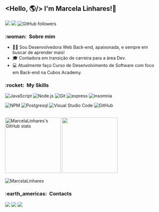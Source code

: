 ## <Hello, 🌎/>  I'm Marcela Linhares!👋
![](https://komarev.com/ghpvc/?username=MarcelaLinhares&color=000000)
![](https://estruyf-github.azurewebsites.net/api/VisitorHit?user=MarcelaLinhares&countColorcountColor&countColor=%232979ff) ![GitHub followers](https://img.shields.io/github/followers/MarcelaLinhares?label=Follow&style=social)

> 

<h3> :woman: &nbsp;Sobre mim </h3>

- 👩‍💻 Sou Desenvolvedora Web Back-end, apaixonada, e sempre em buscar de aprender mais!
- :mortar_board: Contadora em transição de carreira para a área Dev.
- 💻 Atualmente faço Curso de Desenvolvimento de Software com foco em Back-end na Cubos Academy.


<h3> :rocket: &nbsp;My Skills </h3>

  ![JavaScript](https://img.shields.io/badge/javascript-ED8B00?style=for-the-badge&logo=javascript&logoColor=white)
  ![Node.js](https://img.shields.io/badge/node.js-339933?style=for-the-badge&logo=node.js&logoColor=white)
  ![Git](https://img.shields.io/badge/GIT-E44C30?style=for-the-badge&logo=git&logoColor=white)
  ![express](https://img.shields.io/badge/Express%20js-000000?style=for-the-badge&logo=express&logoColor=white)
  ![insomnia](https://img.shields.io/badge/Insomnia-5849be?style=for-the-badge&logo=Insomnia&logoColor=white)

  ![NPM](https://img.shields.io/badge/npm-CB3837?style=for-the-badge&logo=npm&logoColor=black)
  ![Postgresql](https://img.shields.io/badge/PostgreSQL-316192?style=for-the-badge&logo=postgresql&logoColor=white)
  ![Visual Studio Code](https://img.shields.io/badge/Visual%20Studio%20Code-0078d7.svg?style=for-the-badge&logo=visual-studio-code&logoColor=white)
  ![GitHub](https://img.shields.io/badge/GitHub-100000?style=for-the-badge&logo=github&logoColor=white)


<br/>

<div align="left">
  <div align="left">
  <a href="http://www.github.com/MarcelaLinhares"><img height='180em' src="https://github-readme-stats.vercel.app/api?username=MarcelaLinhares&show_icons=true&hide=&count_private=true&theme=react&show_icons=true" alt="MarcelaLinhares's GitHub stats" /></a>
    <a href="http://www.github.com/MarcelaLinhares">
  <img height="180em" src="https://github-readme-stats.vercel.app/api/top-langs/?username=MarcelaLinhares&layout=compact&langs_count=7&theme=react"/></a>
   
  </div>

  <p><img align="center" src="https://github-readme-streak-stats.herokuapp.com/?user=marcelalinhares&layout=compact&langs_count=7&theme=react" alt="MarcelaLinhares" /></p>

<h3> :earth_americas: &nbsp;Contacts </h3> 

<div>
<a href="https://www.linkedin.com/in/marcelagabilan" target="_blank"><img src="https://img.shields.io/badge/LinkedIn-0077B5?style=for-the-badge&logo=linkedin&logoColor=white" target="_blank"></a>
<a href = "mailto:marcelalgabilan@gmail.com" target="_blank"><img src="https://img.shields.io/badge/Gmail-D14836?style=for-the-badge&logo=gmail&logoColor=white" target="_blank"></a>
<a href ="https://discord.gg/invite/marcelalinhares/"><img src="https://img.shields.io/badge/Discord-5865F2?style=for-the-badge&logo=discord&logoColor=white"></a>
</div>
